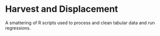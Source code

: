 # Harvest and Displacement

A smattering of R scripts used to process and clean tabular data and run regressions.
